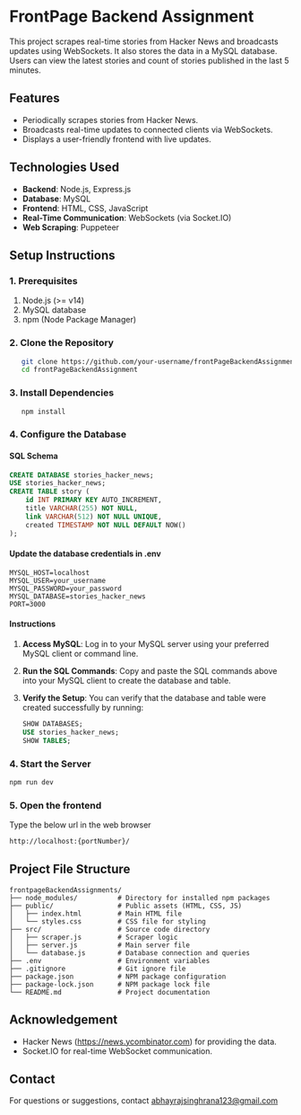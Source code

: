 # FrontPage Backend Assignment

This project scrapes real-time stories from Hacker News and broadcasts updates using WebSockets. It also stores the data in a MySQL database. Users can view the latest stories and count of stories published in the last 5 minutes.

## Features

- Periodically scrapes stories from Hacker News.
- Broadcasts real-time updates to connected clients via WebSockets.
- Displays a user-friendly frontend with live updates.

## Technologies Used

- **Backend**: Node.js, Express.js
- **Database**: MySQL
- **Frontend**: HTML, CSS, JavaScript
- **Real-Time Communication**: WebSockets (via Socket.IO)
- **Web Scraping**: Puppeteer

## Setup Instructions

### 1. Prerequisites

1. Node.js (>= v14)
2. MySQL database
3. npm (Node Package Manager)

### 2. Clone the Repository

```sh
   git clone https://github.com/your-username/frontPageBackendAssignment.git
   cd frontPageBackendAssignment

```

### 3. Install Dependencies

```sh
   npm install

```

### 4. Configure the Database

#### SQL Schema

```sql
CREATE DATABASE stories_hacker_news;
USE stories_hacker_news;
CREATE TABLE story (
    id INT PRIMARY KEY AUTO_INCREMENT,
    title VARCHAR(255) NOT NULL,
    link VARCHAR(512) NOT NULL UNIQUE,
    created TIMESTAMP NOT NULL DEFAULT NOW()
);
```
    
#### Update the database credentials in .env

```mysql
MYSQL_HOST=localhost
MYSQL_USER=your_username
MYSQL_PASSWORD=your_password
MYSQL_DATABASE=stories_hacker_news
PORT=3000
```

#### Instructions

1. **Access MySQL**: Log in to your MySQL server using your preferred MySQL client or command line.
2. **Run the SQL Commands**: Copy and paste the SQL commands above into your MySQL client to create the database and table.
3. **Verify the Setup**: You can verify that the database and table were created successfully by running:

   ```sql
   SHOW DATABASES;
   USE stories_hacker_news;
   SHOW TABLES;
   ```
### 4. Start the Server

```sh
npm run dev
```

### 5. Open the frontend

Type the below url in the web browser

```sh
http://localhost:{portNumber}/
```

## Project File Structure

```
frontpageBackendAssignments/
├── node_modules/          # Directory for installed npm packages
├── public/                # Public assets (HTML, CSS, JS)
│   ├── index.html         # Main HTML file
│   └── styles.css         # CSS file for styling
├── src/                   # Source code directory
│   ├── scraper.js         # Scraper logic
│   ├── server.js          # Main server file
│   └── database.js        # Database connection and queries
├── .env                   # Environment variables
├── .gitignore             # Git ignore file
├── package.json           # NPM package configuration
├── package-lock.json      # NPM package lock file
└── README.md              # Project documentation
```

## Acknowledgement

- Hacker News (https://news.ycombinator.com) for providing the data.
- Socket.IO for real-time WebSocket communication.

## Contact

For questions or suggestions, contact abhayrajsinghrana123@gmail.com
